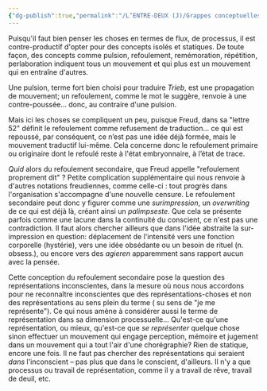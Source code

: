```yaml
---
{"dg-publish":true,"permalink":"/L’ENTRE-DEUX (J)/Grappes conceptuelles - pulsion, refoulement/","tags":["pulsion","refoulement","métapsychologie","travail","processus","flux"],"created":"2022-09-02T09:21:19.025-04:00","updated":"2025-08-21T09:44:14.700-04:00"}
---
```





Puisqu'il faut bien penser les choses en termes de flux, de processus, il est contre-productif d'opter pour des concepts isolés et statiques. De toute façon, des concepts comme pulsion, refoulement, remémoration, répétition, perlaboration indiquent tous un mouvement et qui plus est un mouvement qui en entraîne d'autres.

Une pulsion, terme fort bien choisi pour traduire *Trieb*, est une propagation de mouvement; un refoulement, comme le mot le suggère, renvoie à une contre-poussée... donc, au contraire d'une pulsion. 

Mais ici les choses se compliquent un peu, puisque Freud, dans sa "lettre 52" définit le refoulement comme refusement de traduction... ce qui est repoussé, par conséquent, ce n’est pas une idée déjà formée, mais le mouvement traductif lui-même. Cela concerne donc le refoulement primaire ou originaire dont le refoulé reste à l'état embryonnaire, à l’état de trace.

*Quid* alors du refoulement secondaire, que Freud appelle "refoulement proprement dit" ? Petite complication supplémentaire qui nous renvoie à d'autres notations freudiennes, comme celle-ci : tout progrès dans l'organisation s'accompagne d'une nouvelle censure. Le refoulement secondaire peut donc y figurer comme une *surimpression*, un *overwriting* de ce qui est déjà là, créant ainsi un *palimpseste*. Que cela se présente parfois comme une lacune dans la continuité du conscient, ce n'est pas une contradiction. Il faut alors chercher ailleurs que dans l'idée abstraite la sur-impression en question: déplacement de l'intensité vers une fonction corporelle (hystérie), vers une idée obsédante ou un  besoin de rituel (n. obsess.), ou encore vers des *agieren* apparemment sans rapport aucun avec la pensée.

Cette conception du refoulement secondaire pose la question des représentations inconscientes, dans la mesure où nous nous accordons pour ne reconnaître inconscientes que des représentations-choses et non des représentations au sens plein du terme ( su sens de "je me représente"). Ce qui nous amène à considérer aussi le terme de représentation dans sa dimension processuelle... Qu'est-ce qu'une représentation, ou mieux, qu'est-ce que *se représenter* quelque chose sinon effectuer un mouvement qui engage perception, mémoire et jugement dans un mouvement qui a tout l'air d'une chorégraphie? Rien de statique, encore une fois. Il ne faut pas chercher des représentations qui seraient *dans* l'inconscient – pas plus que dans le conscient, d'ailleurs. Il n'y a que processus ou travail de représentation, comme il y a travail de rêve, travail de deuil, etc.